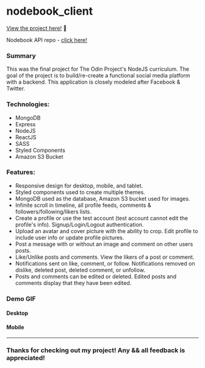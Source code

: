 # nodebook_client

<p><a href="https://kfig21.github.io/nodebook_client/" target="_blank" rel="noopener noreferrer">View the project here!</a> 👀</p>

<p>Nodebook API repo - <a href="https://github.com/KFig21/nodebook_api" target="_blank" rel="noopener noreferrer">click here!</a></p>


<h3>Summary</h3>
<p>This was the final project for The Odin Project's NodeJS curriculum. The goal of the project is to build/re-create a functional social media platform with a backend. This application is closely modeled after Facebook & Twitter.</p>

 <h3>Technologies:</h3>
  <ul>
  <li>MongoDB</li>
  <li>Express</li>
  <li>NodeJS</li>
  <li>ReactJS</li>
  <li>SASS</li>
  <li>Styled Components</li>
  <li>Amazon S3 Bucket</li> 
 </ul>

 <h3>Features:</h3>
 <ul>
  <li>Responsive design for desktop, mobile, and tablet.</li>
  <li>Styled components used to create multiple themes.</li>
  <li>MongoDB used as the database, Amazon S3 bucket used for images.</li>
  <li>Infinite scroll in timeline, all profile feeds, comments & followers/following/likers lists.</li>
  <li>Create a profile or use the test account (test account cannot edit the profile's info). Signup/Login/Logout authentication.</li>
  <li>Upload an avatar and cover picture with the ability to crop. Edit profile to include user info or update profile pictures.</li>
  <li>Post a message with or without an image and comment on other users posts.</li>
  <li>Like/Unlike posts and comments. View the likers of a post or comment.</li>
  <li>Notifications sent on like, comment, or follow. Notifications removed on dislike, deleted post, deleted comment, or unfollow.</li>
  <li>Posts and comments can be edited or deleted. Edited posts and comments display that they have been edited.</li>
 </ul>
 
<h3>Demo GIF</h3>

<h4>Desktop</h4>

<!-- ![](demo.gif) -->

<h4>Mobile</h4>

<!-- <img src="demoMobile.gif" width="250"/> -->

---

<h3>Thanks for checking out my project! Any && all feedback is appreciated!</h3>
